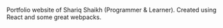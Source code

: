 Portfolio website of Shariq Shaikh (Programmer & Learner). 
Created using React and some great webpacks.
